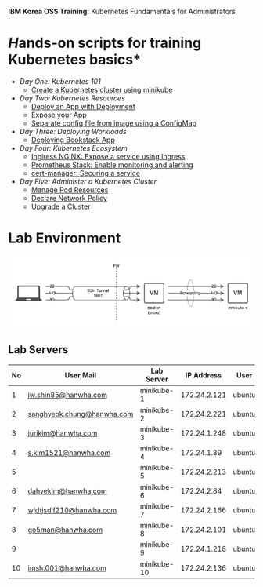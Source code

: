 **IBM Korea OSS Training**: Kubernetes Fundamentals for Administrators
# *H*ands-on scripts for training Kubernetes basics*

* *Day One: Kubernetes 101*
  * [Create a Kubernetes cluster using minikube](./hands-on-scripts/day-1/1.md)
* *Day Two: Kubernetes Resources*
  * [Deploy an App with Deployment](./hands-on-scripts/day-2/1.md)
  * [Expose your App](./hands-on-scripts/day-2/2.md)
  * [Separate config file from image using a ConfigMap](./hands-on-scripts/day-2/3.md)
* *Day Three: Deploying Workloads*
  * [Deploying Bookstack App](./hands-on-scripts/day-3/1.md)
* *Day Four: Kubernetes Ecosystem*
  * [Ingiress NGINX: Expose a service using Ingress](./hands-on-scripts/day-4/1.md)
  * [Prometheus Stack: Enable monitoring and alerting](./hands-on-scripts/day-4/2.md)
  * [cert-manager: Securing a service](./hands-on-scripts/day-4/3.md)
* *Day Five: Administer a Kubernetes Cluster*
  * [Manage Pod Resources](./hands-on-scripts/day-5/1.md)
  * [Declare Network Policy](./hands-on-scripts/day-5/2.md)
  * [Upgrade a Cluster](./hands-on-scripts/day-5/3.md)


# Lab Environment

![img](./image/lab.drawio.png)

## Lab Servers

  No|User Mail|Lab Server|IP Address|User
  ---|---|---|---|---
  1|jw.shin85@hanwha.com|minikube-1|172.24.2.121|ubuntu
  2|sanghyeok.chung@hanwha.com|minikube-2|172.24.2.221|ubuntu
  3|jurikim@hanwha.com|minikube-3|172.24.1.248|ubuntu
  4|s.kim1521@hanwha.com|minikube-4|172.24.1.89|ubuntu
  5||minikube-5|172.24.2.213|ubuntu
  6|dahyekim@hanwha.com|minikube-6|172.24.2.84|ubuntu
  7|wjdtjsdlf210@hanwha.com|minikube-7|172.24.2.166|ubuntu
  8|go5man@hanwha.com|minikube-8|172.24.2.101|ubuntu
  9||minikube-9|172.24.1.216|ubuntu
  10|imsh.001@hanwha.com|minikube-10|172.24.2.136|ubuntu

